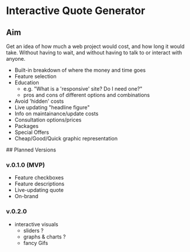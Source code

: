 # Interactive Quote Generator

## Aim

Get an idea of how much a web project would cost, and how long it would take.
Without having to wait, and without having to talk to or interact with anyone.

* Built-in breakdown of where the money and time goes
* Feature selection
* Education
    - e.g. "What is a 'responsive' site? Do I need one?"
    - pros and cons of different options and combinations
* Avoid 'hidden' costs
* Live updating "headline figure"
* Info on maintainance/update costs
* Consultation options/prices
* Packages
* Special Offers
* Cheap/Good/Quick graphic representation

## Planned Versions

### v.0.1.0 (MVP)
* Feature checkboxes
* Feature descriptions
* Live-updating quote
* On-brand

### v.0.2.0
* interactive visuals
    - sliders ?
    - graphs & charts ?
    - fancy Gifs
